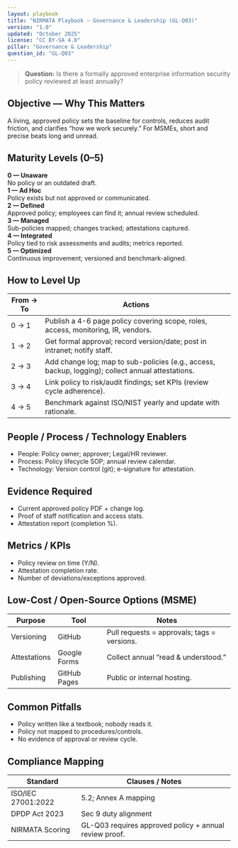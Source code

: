 ```yaml
---
layout: playbook
title: "NIRMATA Playbook — Governance & Leadership (GL-Q03)"
version: "1.0"
updated: "October 2025"
license: "CC BY-SA 4.0"
pillar: "Governance & Leadership"
question_id: "GL-Q03"
---
```


> **Question:** Is there a formally approved enterprise information security policy reviewed at least annually?

## Objective — Why This Matters
A living, approved policy sets the baseline for controls, reduces audit friction, and clarifies “how we work securely.” For MSMEs, short and precise beats long and unread.

## Maturity Levels (0–5)
<div class="levels-grid">
  <div class="level level-0"><strong>0 — Unaware</strong><br>No policy or an outdated draft.</div>
  <div class="level level-1"><strong>1 — Ad Hoc</strong><br>Policy exists but not approved or communicated.</div>
  <div class="level level-2"><strong>2 — Defined</strong><br>Approved policy; employees can find it; annual review scheduled.</div>
  <div class="level level-3"><strong>3 — Managed</strong><br>Sub-policies mapped; changes tracked; attestations captured.</div>
  <div class="level level-4"><strong>4 — Integrated</strong><br>Policy tied to risk assessments and audits; metrics reported.</div>
  <div class="level level-5"><strong>5 — Optimized</strong><br>Continuous improvement; versioned and benchmark-aligned.</div>
</div>

## How to Level Up

| From → To | Actions |
|---|---|
|0 → 1 | Publish a 4-6 page policy covering scope, roles, access, monitoring, IR, vendors. |
|1 → 2 | Get formal approval; record version/date; post in intranet; notify staff. |
|2 → 3 | Add change log; map to sub-policies (e.g., access, backup, logging); collect annual attestations. |
|3 → 4 | Link policy to risk/audit findings; set KPIs (review cycle adherence). |
|4 → 5 | Benchmark against ISO/NIST yearly and update with rationale. |

## People / Process / Technology Enablers
- People: Policy owner; approver; Legal/HR reviewer.
- Process: Policy lifecycle SOP; annual review calendar.
- Technology: Version control (git); e-signature for attestation.

## Evidence Required
- Current approved policy PDF + change log.
- Proof of staff notification and access stats.
- Attestation report (completion %).

## Metrics / KPIs
- Policy review on time (Y/N).
- Attestation completion rate.
- Number of deviations/exceptions approved.

## Low-Cost / Open-Source Options (MSME)

| Purpose | Tool | Notes |
|---|---|---|
|Versioning | GitHub | Pull requests = approvals; tags = versions. |
|Attestations | Google Forms | Collect annual “read & understood.” |
|Publishing | GitHub Pages | Public or internal hosting. |

## Common Pitfalls
- Policy written like a textbook; nobody reads it.
- Policy not mapped to procedures/controls.
- No evidence of approval or review cycle.

## Compliance Mapping

| Standard | Clauses / Notes |
|---|---|
|ISO/IEC 27001:2022 | 5.2; Annex A mapping |
|DPDP Act 2023 | Sec 9 duty alignment |
|NIRMATA Scoring | GL-Q03 requires approved policy + annual review proof.

